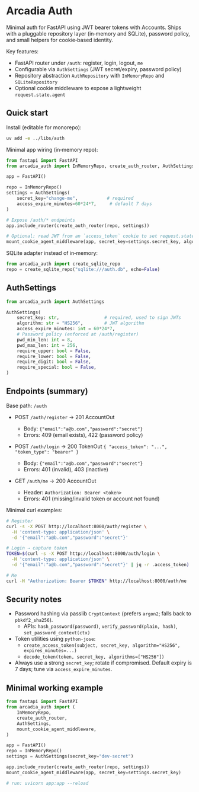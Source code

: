 # Arcadia Auth

Minimal auth for FastAPI using JWT bearer tokens with Accounts. Ships with a pluggable repository layer (in‑memory and SQLite), password policy, and small helpers for cookie‑based identity.

Key features:
- FastAPI router under `/auth`: register, login, logout, `me`
- Configurable via `AuthSettings` (JWT secret/expiry, password policy)
- Repository abstraction `AuthRepository` with `InMemoryRepo` and `SQLiteRepository`
- Optional cookie middleware to expose a lightweight `request.state.agent`

## Quick start

Install (editable for monorepo):

```bash
uv add -e ../libs/auth
```

Minimal app wiring (in‑memory repo):

```python
from fastapi import FastAPI
from arcadia_auth import InMemoryRepo, create_auth_router, AuthSettings, mount_cookie_agent_middleware

app = FastAPI()

repo = InMemoryRepo()
settings = AuthSettings(
    secret_key="change-me",           # required
    access_expire_minutes=60*24*7,     # default 7 days
)

# Expose /auth/* endpoints
app.include_router(create_auth_router(repo, settings))

# Optional: read JWT from an `access_token` cookie to set request.state.agent/user
mount_cookie_agent_middleware(app, secret_key=settings.secret_key, algorithm=settings.algorithm)
```

SQLite adapter instead of in‑memory:

```python
from arcadia_auth import create_sqlite_repo
repo = create_sqlite_repo("sqlite:///auth.db", echo=False)
```

## AuthSettings

```python
from arcadia_auth import AuthSettings

AuthSettings(
    secret_key: str,                 # required, used to sign JWTs
    algorithm: str = "HS256",        # JWT algorithm
    access_expire_minutes: int = 60*24*7,
    # Password policy (enforced at /auth/register)
    pwd_min_len: int = 8,
    pwd_max_len: int = 256,
    require_upper: bool = False,
    require_lower: bool = False,
    require_digit: bool = False,
    require_special: bool = False,
)
```

## Endpoints (summary)

Base path: `/auth`

- POST `/auth/register` → 201 AccountOut
  - Body: `{"email":"a@b.com","password":"secret"}`
  - Errors: 409 (email exists), 422 (password policy)

- POST `/auth/login` → 200 TokenOut `{ "access_token": "...", "token_type": "bearer" }`
  - Body: `{"email":"a@b.com","password":"secret"}`
  - Errors: 401 (invalid), 403 (inactive)

- GET `/auth/me` → 200 AccountOut
  - Header: `Authorization: Bearer <token>`
  - Errors: 401 (missing/invalid token or account not found)

Minimal curl examples:

```bash
# Register
curl -s -X POST http://localhost:8000/auth/register \
  -H 'content-type: application/json' \
  -d '{"email":"a@b.com","password":"secret"}'

# Login → capture token
TOKEN=$(curl -s -X POST http://localhost:8000/auth/login \
  -H 'content-type: application/json' \
  -d '{"email":"a@b.com","password":"secret"}' | jq -r .access_token)

# Me
curl -H "Authorization: Bearer $TOKEN" http://localhost:8000/auth/me
```

## Security notes

- Password hashing via passlib `CryptContext` (prefers `argon2`; falls back to `pbkdf2_sha256`).
  - APIs: `hash_password(password)`, `verify_password(plain, hash)`, `set_password_context(ctx)`
- Token utilities using `python-jose`:
  - `create_access_token(subject, secret_key, algorithm="HS256", expires_minutes=...)`
  - `decode_token(token, secret_key, algorithms=["HS256"])`
- Always use a strong `secret_key`; rotate if compromised. Default expiry is 7 days; tune via `access_expire_minutes`.

## Minimal working example

```python
from fastapi import FastAPI
from arcadia_auth import (
    InMemoryRepo,
    create_auth_router,
    AuthSettings,
    mount_cookie_agent_middleware,
)

app = FastAPI()
repo = InMemoryRepo()
settings = AuthSettings(secret_key="dev-secret")

app.include_router(create_auth_router(repo, settings))
mount_cookie_agent_middleware(app, secret_key=settings.secret_key)

# run: uvicorn app:app --reload
```
